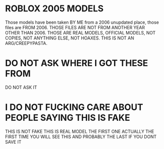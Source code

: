 # ROBLOX 2005 MODELS
Those models have been taken BY ME from a 2006 unupdated place, those files are FROM 2006. THOSE FILES ARE NOT FROM ANOTHER YEAR OTHER THAN 2006. THOSE ARE REAL MODELS, OFFICIAL MODELS, NOT COPIES, NOT ANYTHING ELSE, NOT HOAXES. THIS IS NOT AN ARG/CREEPYPASTA.

# DO NOT ASK WHERE I GOT THESE FROM
DO NOT ASK IT

# I DO NOT FUCKING CARE ABOUT PEOPLE SAYING THIS IS FAKE
THIS IS NOT FAKE THIS IS REAL MODEL THE FIRST ONE ACTUALLY THE FIRST TIME YOU WILL SEE THIS AND PROBABLY THE LAST IF YOU DONT SAVE IT
